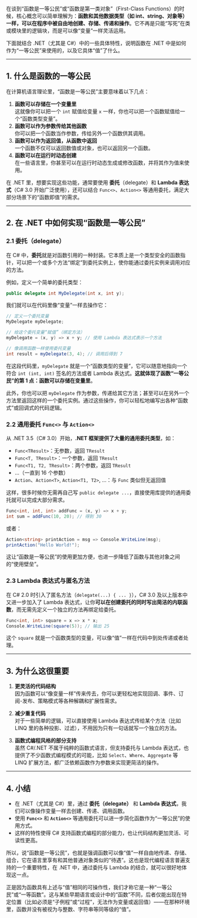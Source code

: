 在谈到“函数是一等公民”或“函数是第一类对象”（First-Class Functions）的时候，核心概念可以简单理解为：**函数和其他数据类型（如 int、string、对象等）一样，可以在程序中被自由地创建、存储、传递和操作**。它不再是只能“写死”在类或模块里的逻辑块，而是可以像“变量”一样灵活运用。

下面就结合 .NET（尤其是 C#）中的一些具体特性，说明函数在 .NET 中是如何作为“一等公民”来使用的，以及它具体“值”了什么。

---

## 1. 什么是函数的一等公民

在计算机语言理论里，“函数是一等公民”主要意味着以下几点：

1. **函数可以存储在一个变量里**  
    这就像你可以把一个 `int` 赋值给变量 `x` 一样，你也可以把一个函数赋值给一个“函数类型变量”。
2. **函数可以作为参数传给其他函数**  
    你可以把一个函数当作参数，传给另外一个函数供其调用。
3. **函数可以作为返回值，从函数中返回**  
    一个函数不仅可以返回数值或对象，也可以返回另一个函数。
4. **函数可以在运行时动态创建**  
    在一些语言里，你甚至可以在运行时动态生成或修改函数，并将其作为值来使用。

在 .NET 里，想要实现这些功能，通常要使用 **委托**（delegate）和 **Lambda 表达式**（C# 3.0 开始广泛使用），还可以结合 `Func<>`、`Action<>` 等通用委托，满足大部分场景下的“函数即值”的需求。

---

## 2. 在 .NET 中如何实现“函数是一等公民”

### 2.1 委托（delegate）

在 C# 中，**委托**就是对函数引用的一种封装。它本质上是一个类型安全的函数指针，可以把一个或多个方法“绑定”到委托实例上，使你能通过委托实例来调用对应的方法。

例如，定义一个简单的委托类型：

```csharp
public delegate int MyDelegate(int x, int y);
```

我们就可以在代码里像“变量”一样去操作它：

```csharp
// 定义一个委托变量
MyDelegate myDelegate;

// 给这个委托变量“赋值”（绑定方法）
myDelegate = (x, y) => x + y; // 使用 Lambda 表达式表示一个方法

// 像调用函数一样使用委托变量
int result = myDelegate(3, 4); // 调用后得到 7
```

在这段代码里，`myDelegate` 就是一个“函数类型的变量”，它可以随意地指向一个符合 `int (int, int)` 签名的方法或者 Lambda 表达式。**这就体现了函数“一等公民”的第 1 点：函数可以存储在变量里**。

此外，你也可以把 `myDelegate` 作为参数，传递给其它方法；甚至可以在另外一个方法里返回这样的一个委托实例。通过这些操作，你可以轻松地编写出各种“函数式”或回调式的代码逻辑。

### 2.2 通用委托 `Func<>` 与 `Action<>`

从 .NET 3.5（C# 3.0）开始，**.NET 框架提供了大量的通用委托类型**，如：

- `Func<TResult>`：无参数，返回 `TResult`
- `Func<T, TResult>`：一个参数，返回 `TResult`
- `Func<T1, T2, TResult>`：两个参数，返回 `TResult`
- ...（一直到 16 个参数）
- `Action`、`Action<T>`, `Action<T1, T2>`, ...：与 `Func` 类似但无返回值

这样，很多时候你无需再自己写 `public delegate ...`，直接使用库提供的通用委托就可以完成大部分需求。

```csharp
Func<int, int, int> addFunc = (x, y) => x + y;
int sum = addFunc(10, 20); // 得到 30
```

或者：

```csharp
Action<string> printAction = msg => Console.WriteLine(msg);
printAction("Hello World!");
```

这让“函数是一等公民”的使用更加方便，也进一步降低了函数与其他对象之间的“使用壁垒”。

### 2.3 Lambda 表达式与匿名方法

在 C# 2.0 时引入了匿名方法（`delegate(...) { ... }`），C# 3.0 及以上版本中又进一步加入了 Lambda 表达式，让你**可以在创建委托的同时写出简洁的内联函数**，而无需先定义一个独立的方法再绑定给委托。

```csharp
Func<int, int> square = x => x * x;
Console.WriteLine(square(5)); // 输出 25
```

这个 `square` 就是一个函数类型的变量，可以像“值”一样在代码中到处传递或者处理。

---

## 3. 为什么这很重要

1. **更灵活的代码结构**  
    因为函数可以“像变量一样”传来传去，你可以更轻松地实现回调、事件、订阅-发布、策略模式等各种解耦和扩展性需求。
    
2. **减少重复代码**  
    对于一些简单的逻辑，可以直接使用 Lambda 表达式传给某个方法（比如 LINQ 里的各种投影、过滤），不用因为只有一句话就写一个独立的方法。
    
3. **函数式编程风格的部分支持**  
    虽然 C#/.NET 不属于纯粹的函数式语言，但支持委托与 Lambda 表达式，也提供了不少函数式编程模式的可能，比如 `Select`、`Where`、`Aggregate` 等 LINQ 扩展方法，都广泛依赖函数作为参数来实现更简洁的操作。
    

---

## 4. 小结

- 在 .NET（尤其是 C#）里，通过 **委托（delegate）** 和 **Lambda 表达式**，我们可以像操作变量一样去创建、传递、调用函数。
- 使用 **`Func<>`** 和 **`Action<>`** 等通用委托可以进一步简化函数作为“一等公民”的使用方式。
- 这样的特性使得 C# 支持函数式编程的部分能力，也让代码结构更加灵活、可读性更高。

所以，说“函数是一等公民”，也就是强调函数可以像“值”一样自由地传递、存储、组合，它在语言里享有和其他普通对象类似的“待遇”。这也是现代编程语言普遍支持的一个重要特性，在 .NET 中，通过委托与 Lambda 的结合，就可以很好地体现这一点。

正是因为函数具有上述与“值”相同的可操作性，我们才称它是一种“一等公民”或“一等函数”。这与某些早期语言或设计中的“函数”不同，后者仅能出现在特定位置（比如必须是“子例程”或“过程”，无法作为变量或返回值）——在那种环境里，函数并没有被视为与整数、字符串等同等级的“值”。